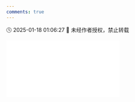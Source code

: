 ```yaml
---
comments: true
---
```


🕓 2025-01-18 01:06:27 🚫 未经作者授权，禁止转载

<div class="video-container">
<iframe src="//player.bilibili.com/player.html?isOutside=true&aid=113844751962190&bvid=BV1mUcfeMEs8&cid=27927512904&p=1&high_quality=1" scrolling="no" border="0" frameborder="no" framespacing="0" allowfullscreen="true"></iframe>
</div>
